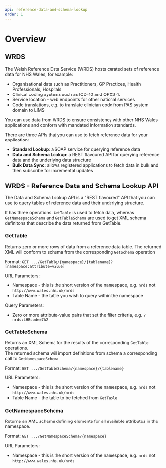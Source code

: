 ```yaml
---
api: reference-data-and-schema-lookup
order: 1
---
```


# Overview

## WRDS
The Welsh Reference Data Service (WRDS) hosts curated sets of reference data for NHS Wales, for example:

 - Organisational data such as Practitioners, GP Practices, Health Professionals, Hospitals
 - Clinical coding systems such as ICD-10 and OPCS 4.
 - Service location - web endpoints for other national services
 - Code translations, e.g. to translate clinician code from PAS system domain to LIMS

You can use data from WRDS to ensure consistency with other NHS Wales applications and conform with mandated information standards.

There are three APIs that you can use to fetch reference data for your application:

 - **Standard Lookup**: a SOAP service for querying reference data
 - **Data and Schema Lookup**: a REST flavoured API for querying reference data and the underlying data structure
 - **Bulk Data Sync**: allows registered applications to fetch data in bulk and then subscribe for incremental updates 

## WRDS - Reference Data and Schema Lookup API
The Data and Schema Lookup API is a "REST flavoured" API that you can use to query tables of reference data and their underlying structure.

It has three operations. `GetTable` is used to fetch data, whereas `GetNamespaceSchema` and `GetTableSchema` are used to get XML schema definitons that describe the data returned from GetTable.

### GetTable
Returns zero or more rows of data from a reference data table. The returned XML will conform to schema from the corresponding `GetSchema` operation

Format: `GET .../GetTable/{namespace}/{tablename}?[namespace:attribute=value]`

URL Parameters:
 - Namespace - this is the short version of the namespace, e.g. `nrds` not `http://www.wales.nhs.uk/nrds`
 - Table Name - the table you wish to query within the namespace

Query Parameters:
 - Zero or more attribute-value pairs that set the filter criteria, e.g. `?nrds:LHBcode=7A2`

### GetTableSchema
Returns an XML Schema for the results of the corresponding `GetTable` operations.  
The returned schema will import definitions from schema a corresponding call to `GetNamespaceSchema`

Format: `GET .../GetTableSchema/{namespace}/{tablename}`

URL Parameters:
 - Namespace - this is the short version of the namespace, e.g. `nrds` not `http://www.wales.nhs.uk/nrds`
 - Table Name - the table to be fetched from `GetTable`

### GetNamespaceSchema
Returns an XML schema defining elements for all available attributes in the namespace.

Format: `GET .../GetNamespaceSchema/{namespace}`

URL Parameters:
 - Namespace - this is the short version of the namespace, e.g. `nrds` not `http://www.wales.nhs.uk/nrds`



